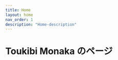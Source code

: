 ```yaml
---
title: Home
layout: home
nav_order: 1
description: "Home-description"
---
```


# Toukibi Monaka のページ
